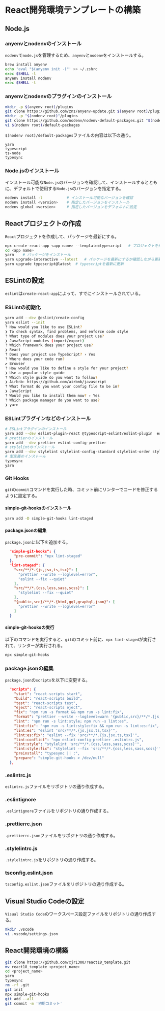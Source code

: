 # React開発環境テンプレートの構築

## Node.js

### anyenvとnodenvのインストール

`nodenv`で`node.js`を管理するため、`anyenv`と`nodenv`をインストールする。

```sh
brew install anyenv
echo 'eval "$(anyenv init -)"' >> ~/.zshrc
exec $SHELL -l
anyenv install nodenv
exec $SHELL -l
```

### anyenvとnodenvのプラグインのインストール

```sh
mkdir -p $(anyenv root)/plugins
git clone https://github.com/znz/anyenv-update.git $(anyenv root)/plugins/anyenv-update
mkdir -p "$(nodenv root)"/plugins
git clone https://github.com/nodenv/nodenv-default-packages.git "$(nodenv root)/plugins/nodenv-default-packages"
vi $(nodenv root)/default-packages
```

`$(nodenv root)/default-packages`ファイルの内容は以下の通り。

```text
yarn
typescript
ts-node
typesync
```

### Node.jsのインストール

インストール可能な`Node.js`のバージョンを確認して、インストールするとともに、デフォルトで使用する`Node.js`のバージョンを指定する。

```sh
nodenv install -l           # インストール可能なバージョンを確認
nodenv install <version>    # 指定したバージョンをインストール
nodenv global <version>     # 指定したバージョンをデフォルトに設定
```

## Reactプロジェクトの作成

`React`プロジェクトを作成して、パッケージを最新にする。

```sh
npx create-react-app <app name> --template=typescript   # プロジェクトを作成
cd <app name>
yarn    # パッケージをインストール
yarn upgrade-interactive --latest   # パッケージを最新にするか確認しながら更新
yarn upgrade typescript@latest  # typescriptを最新に更新
```

## ESLintの設定

`eslint`は`create-react-app`によって、すでにインストールされている。

### ESLintの初期化

```sh
yarn add --dev @eslint/create-config
yarn eslint --init
? How would you like to use ESLint?
❯ To check syntax, find problems, and enforce code style
? What type of modules does your project use?
❯ JavaScript modules (import/export)
? Which framework does your project use?
❯ React
? Does your project use TypeScript? › Yes
? Where does your code run?
✔ Browser
? How would you like to define a style for your project?
❯ Use a popular style guide
? Which style guide do you want to follow?
❯ Airbnb: https://github.com/airbnb/javascript
? What format do you want your config file to be in?
❯ JavaScript
? Would you like to install them now? › Yes
? Which package manager do you want to use?
❯ yarn
```

### ESLintプラグインなどのインストール

```sh
# ESLintプラグインのインストール
yarn add --dev eslint-plugin-react @typescript-eslint/eslint-plugin  eslint-config-airbnb eslint-plugin-import eslint-plugin-jsx-a11y  eslint-plugin-react-hooks @typescript-eslint/parser eslint-plugin-react-prefer-function-component eslint-plugin-prefer-arrow
# prettierのインストール
yarn add --dev prettier eslint-config-prettier
# stylelintのインストール
yarn add --dev stylelint stylelint-config-standard stylelint-order stylelint-config-recess-order
# 型定義のインストール
typesync
yarn
```

### Git Hooks

`git`の`commit`コマンドを実行した時、コミット前にリンターでコードを修正するように設定する。

#### simple-git-hooksのインストール

```sh
yarn add -D simple-git-hooks lint-staged
```

#### package.jsonの編集

`package.json`に以下を追加する。

```json
  "simple-git-hooks": {
    "pre-commit": "npx lint-staged"
  },
  "lint-staged": {
    "src/**/*.{js,jsx,ts,tsx}": [
      "prettier --write --loglevel=error",
      "eslint --fix --quiet"
    ],
    "src/**/*.{css,less,sass,scss}": [
      "stylelint --fix --quiet"
    ],
    "{public,src}/**/*.{html,gql,graphql,json}": [
      "prettier --write --loglevel=error"
    ]
  }
```

#### simple-git-hooksの実行

以下のコマンドを実行すると、`git`のコミット前に、`npx lint-staged`が実行されて、リンターが実行される。

```sh
npx simple-git-hooks
```

### package.jsonの編集

`package.json`の`scripts`を以下に変更する。

```json
  "scripts": {
    "start": "react-scripts start",
    "build": "react-scripts build",
    "test": "react-scripts test",
    "eject": "react-scripts eject",
    "fix": "npm run -s format && npm run -s lint:fix",
    "format": "prettier --write --loglevel=warn '{public,src}/**/*.{js,jsx,ts,tsx,html,gql,graphql,json}'",
    "lint": "npm run -s lint:style; npm run -s lint:es",
    "lint:fix": "npm run -s lint:style:fix && npm run -s lint:es:fix",
    "lint:es": "eslint 'src/**/*.{js,jsx,ts,tsx}'",
    "lint:es:fix": "eslint --fix 'src/**/*.{js,jsx,ts,tsx}'",
    "lint:conflict": "npx eslint-config-prettier .eslintrc.js",
    "lint:style": "stylelint 'src/**/*.{css,less,sass,scss}'",
    "lint:style:fix": "stylelint --fix 'src/**/*.{css,less,sass,scss}'",
    "preinstall": "typesync || :",
    "prepare": "simple-git-hooks > /dev/null"
  },
```

### .eslintrc.js

`eslintrc.js`ファイルをリポジトリの通り作成する。

### .eslintignore

`.eslintignore`ファイルをリポジトリの通り作成する。

### .prettierrc.json

`.prettierrc.json`ファイルをリポジトリの通り作成する。

### .stylelintrc.js

`.stylelintrc.js`をリポジトリの通り作成する。

### tsconfig.eslint.json

`tsconfig.eslint.json`ファイルをリポジトリの通り作成する。

## Visual Studio Codeの設定

`Visual Studio Code`のワークスペース設定ファイルをリポジトリの通り作成する。

```sh
mkdir .vscode
vi .vscode/settings.json
```

## React開発環境の構築

```bash
git clone https://github.com/xjr1300/react18_template.git
mv react18_template <project_name>
cd <project_name>
yarn
typesync
rm -rf .git
git init
npx simple-git-hooks
git add --all
git commit -m '初期コミット'
```
